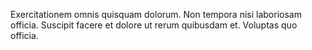 Exercitationem omnis quisquam dolorum. Non tempora nisi laboriosam officia. Suscipit facere et dolore ut rerum quibusdam et. Voluptas quo officia.